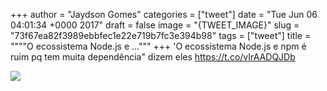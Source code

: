 
+++
author = "Jaydson Gomes"
categories = ["tweet"]
date = "Tue Jun 06 04:01:34 +0000 2017"
draft = false
image = "{TWEET_IMAGE}"
slug = "73f67ea82f3989ebbfec1e22e719b7fc3e394b98"
tags = ["tweet"]
title = """"O ecossistema Node.js e ..."""
+++
'O ecossistema Node.js e npm é ruim pq tem muita dependência" dizem eles https://t.co/vIrAADQJDb

![](/images/tweet-media/871940100774604800-DBnAo9PWsAAUZwc.jpg)